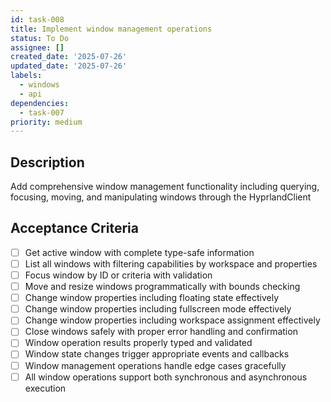 ```yaml
---
id: task-008
title: Implement window management operations
status: To Do
assignee: []
created_date: '2025-07-26'
updated_date: '2025-07-26'
labels:
  - windows
  - api
dependencies:
  - task-007
priority: medium
---
```


## Description

Add comprehensive window management functionality including querying, focusing, moving, and manipulating windows through the HyprlandClient

## Acceptance Criteria

- [ ] Get active window with complete type-safe information
- [ ] List all windows with filtering capabilities by workspace and properties
- [ ] Focus window by ID or criteria with validation
- [ ] Move and resize windows programmatically with bounds checking
- [ ] Change window properties including floating state effectively
- [ ] Change window properties including fullscreen mode effectively
- [ ] Change window properties including workspace assignment effectively
- [ ] Close windows safely with proper error handling and confirmation
- [ ] Window operation results properly typed and validated
- [ ] Window state changes trigger appropriate events and callbacks
- [ ] Window management operations handle edge cases gracefully
- [ ] All window operations support both synchronous and asynchronous execution
